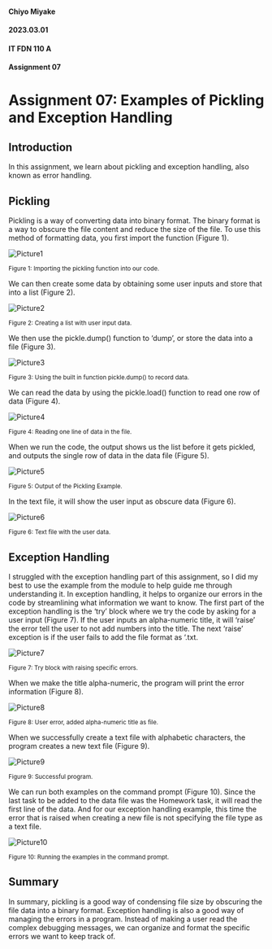 #### Chiyo Miyake
#### 2023.03.01
#### IT FDN 110 A
#### Assignment 07
# Assignment 07: Examples of Pickling and Exception Handling

## Introduction
In this assignment, we learn about pickling and exception handling, also known as error handling. 
## Pickling
Pickling is a way of converting data into binary format. The binary format is a way to obscure the file content and reduce the size of the file. To use this method of formatting data, you first import the function (Figure 1).

![Picture1](https://user-images.githubusercontent.com/115480796/222325837-f2cb20f0-8d7d-433b-9242-17516b0dc0b5.png)

<sub>Figure 1: Importing the pickling function into our code.</sub>

We can then create some data by obtaining some user inputs and store that into a list (Figure 2).

![Picture2](https://user-images.githubusercontent.com/115480796/222325865-b2602d50-f066-4399-ac09-226eacb62a15.png)

<sub>Figure 2: Creating a list with user input data.</sub>

We then use the pickle.dump() function to ‘dump’, or store the data into a file (Figure 3).
 
![Picture3](https://user-images.githubusercontent.com/115480796/222325889-9bc65b28-493c-402b-8569-9156b2abe895.png)

<sub>Figure 3: Using the built in function pickle.dump() to record data.</sub>

We can read the data by using the pickle.load() function to read one row of data (Figure 4). 

![Picture4](https://user-images.githubusercontent.com/115480796/222325906-572233a6-a183-449f-b59d-6b246f3dbf80.png)

<sub>Figure 4: Reading one line of data in the file.</sub>

When we run the code, the output shows us the list before it gets pickled, and outputs the single row of data in the data file (Figure 5).

![Picture5](https://user-images.githubusercontent.com/115480796/222325922-9a05ab78-39e2-42e8-a4ed-8a30ddb7ac14.png)

<sub>Figure 5: Output of the Pickling Example.</sub>

In the text file, it will show the user input as obscure data (Figure 6).
 
![Picture6](https://user-images.githubusercontent.com/115480796/222325987-0f22c7aa-0278-4852-b1bf-671a902201d2.png)

<sub>Figure 6: Text file with the user data.</sub>

## Exception Handling
I struggled with the exception handling part of this assignment, so I did my best to use the example from the module to help guide me through understanding it. In exception handling, it helps to organize our errors in the code by streamlining what information we want to know. The first part of the exception handling is the ‘try’ block where we try the code by asking for a user input (Figure 7). If the user inputs an alpha-numeric title, it will ‘raise’ the error tell the user to not add numbers into the title. The next ‘raise’ exception is if the user fails to add the file format as ‘.txt.

 ![Picture7](https://user-images.githubusercontent.com/115480796/222325992-5b86f577-8354-47f3-aaa7-99c7af070817.png)

<sub>Figure 7: Try block with raising specific errors.</sub>

When we make the title alpha-numeric, the program will print the error information (Figure 8).
 
 ![Picture8](https://user-images.githubusercontent.com/115480796/222326009-c8cd6af6-212f-406c-b515-9a5182cc442e.png)

<sub>Figure 8: User error, added alpha-numeric title as file.</sub>

When we successfully create a text file with alphabetic characters, the program creates a new text file (Figure 9).
 
 ![Picture9](https://user-images.githubusercontent.com/115480796/222326017-008a431a-fb58-4bc0-ad3a-87424c9b3732.png)

<sub>Figure 9: Successful program.</sub>

We can run both examples on the command prompt (Figure 10). Since the last task to be added to the data file was the Homework task, it will read the first line of the data. And for our exception handling example, this time the error that is raised when creating a new file is not specifying the file type as a text file.
 
 ![Picture10](https://user-images.githubusercontent.com/115480796/222326036-3b36526a-e2d1-43c2-8514-61704d65b30a.png)

<sub>Figure 10: Running the examples in the command prompt.</sub>

## Summary
In summary, pickling is a good way of condensing file size by obscuring the file data into a binary format. Exception handling is also a good way of managing the errors in a program. Instead of making a user read the complex debugging messages, we can organize and format the specific errors we want to keep track of.
